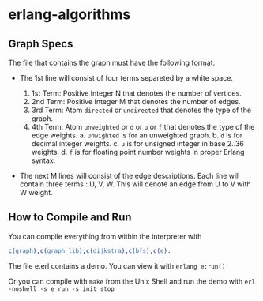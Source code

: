 erlang-algorithms
=================


Graph Specs
-----------
The file that contains the graph must have the following format.

*  The 1st line will consist of four terms separeted by a white space.
   1.  1st Term: Positive Integer N that denotes the number of vertices.
   2.  2nd Term: Positive Integer M that denotes the number of edges.
   3.  3rd Term: Atom `directed` or  `undirected` that denotes the type of the graph.
   4.  4th Term: Atom `unweighted` or `d` or `u` or `f` that denotes the type of the edge weights.
       a.  `unwighted` is for an  unweighted graph.
       b.  `d` is for decimal integer weights.
       c.  `u` is for unsigned integer in base 2..36 weights.
       d.  `f` is for floating point number weights in proper Erlang syntax.

*  The next M lines will consist of the edge descriptions.
   Each line will contain three terms : U, V, W.
   This will denote an edge from U to V with W weight.
   
How to Compile and Run
----------------------
You can compile everything from within the interpreter with
```erlang
c(graph),c(graph_lib),c(dijkstra),c(bfs),c(e).
```

The file e.erl contains a demo. You can view it with ```erlang e:run()```

Or you can compile with `make` from the Unix Shell and run the demo with `erl -noshell -s e run -s init stop`
